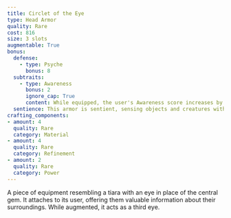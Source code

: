 ```yaml
---
title: Circlet of the Eye
type: Head Armor
quality: Rare
cost: 816
size: 3 slots
augmentable: True
bonus:
  defense:
    - type: Psyche
      bonus: 8
  subtraits:
    - type: Awareness
      bonus: 2
      ignore_cap: True
      content: While equipped, the user's Awareness score increases by 2, regardless of its maximum.
  sentience: This armor is sentient, sensing objects and creatures within 10 meters of it, and can communicate basic emotions directly to its user.
crafting_components:
- amount: 4
  quality: Rare
  category: Material
- amount: 4
  quality: Rare
  category: Refinement
- amount: 2
  quality: Rare
  category: Power
---
```

A piece of equipment resembling a tiara with an eye in place of the central gem. It attaches to its user, offering them valuable information about their surroundings. While augmented, it acts as a third eye.